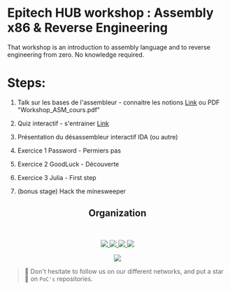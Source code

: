 # Epitech HUB workshop : Assembly x86 & Reverse Engineering

That workshop is an introduction to assembly language and to reverse engineering from zero.
No knowledge required.

# Steps:

1. Talk sur les bases de l'assembleur - connaitre les notions [Link](https://docs.google.com/presentation/d/1-KIT0_V4jcnUQi0fpaouFQIu4bigP_cVObLsqWsxSqo/edit?usp=sharing) ou PDF "Workshop_ASM_cours.pdf"
2. Quiz interactif - s'entrainer
[Link](https://create.kahoot.it/share/introduction-au-langage-assembleur/ffcc97fd-2ded-49f2-a60c-22e9914c9a0d)
4. Présentation du désassembleur interactif IDA (ou autre)
5. Exercice 1 Password - Permiers pas
6. Exercice 2 GoodLuck - Découverte
7. Exercice 3 Julia - First step

8. (bonus stage) Hack the minesweeper

<h2 align=center>
Organization
</h2>
<br/>
<p align='center'>
    <a href="https://www.linkedin.com/company/pocinnovation/mycompany/">
        <img src="https://img.shields.io/badge/LinkedIn-0077B5?style=for-the-badge&logo=linkedin&logoColor=white">
    </a>
    <a href="https://www.instagram.com/pocinnovation/">
        <img src="https://img.shields.io/badge/Instagram-E4405F?style=for-the-badge&logo=instagram&logoColor=white">
    </a>
    <a href="https://twitter.com/PoCInnovation">
        <img src="https://img.shields.io/badge/Twitter-1DA1F2?style=for-the-badge&logo=twitter&logoColor=white">
    </a>
    <a href="https://discord.com/invite/Yqq2ADGDS7">
        <img src="https://img.shields.io/badge/Discord-7289DA?style=for-the-badge&logo=discord&logoColor=white">
    </a>
</p>
<p align=center>
    <a href="https://www.poc-innovation.fr/">
        <img src="https://img.shields.io/badge/WebSite-1a2b6d?style=for-the-badge&logo=GitHub Sponsors&logoColor=white">
    </a>
</p>

> :rocket: Don't hesitate to follow us on our different networks, and put a star 🌟 on `PoC's` repositories.